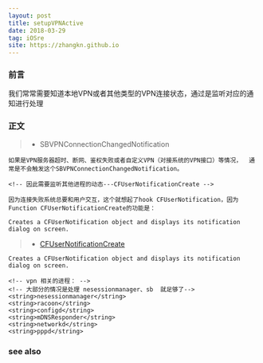 ```yaml
---
layout: post
title: setupVPNActive
date: 2018-03-29
tag: iOSre
site: https://zhangkn.github.io
---
```


### 前言


我们常常需要知道本地VPN或者其他类型的VPN连接状态，通过是监听对应的通知进行处理

### 正文


>* SBVPNConnectionChangedNotification

```
如果是VPN服务器超时、断网、鉴权失败或者自定义VPN（对接系统的VPN接口）等情况，  通常是不会触发这个SBVPNConnectionChangedNotification。

<!-- 因此需要监听其他进程的动态---CFUserNotificationCreate -->

因为连接失败系统总要和用户交互，这个就想起了hook CFUserNotification，因为Function CFUserNotificationCreate的功能是：

Creates a CFUserNotification object and displays its notification dialog on screen.

```

>* [CFUserNotificationCreate](https://developer.apple.com/documentation/corefoundation/1534528-cfusernotificationcreate?language=objc)

```
Creates a CFUserNotification object and displays its notification dialog on screen.

<!-- vpn 相关的进程： -->
<!-- 大部分的情况是处理 nesessionmanager、sb  就足够了-->
<string>nesessionmanager</string>
<string>racoon</string>
<string>configd</string>
<string>mDNSResponder</string>
<string>networkd</string>
<string>pppd</string>
```


### see also